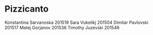 # Pizzicanto
 Konstantina Sarvanoska 201519
 Sara Vukelikj 201504
 Dimitar Pavlovski 201517
 Matej Gorjanov 201536
 Timothy Juzevski 201546
